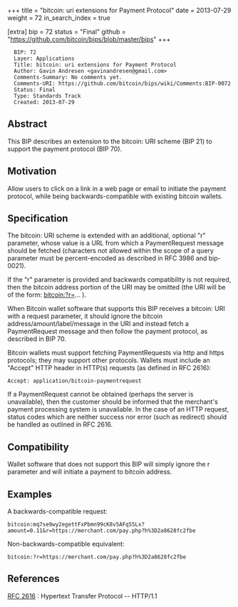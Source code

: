 +++
title = "bitcoin: uri extensions for Payment Protocol"
date = 2013-07-29
weight = 72
in_search_index = true

[extra]
bip = 72
status = "Final"
github = "https://github.com/bitcoin/bips/blob/master/bips"
+++

      BIP: 72
      Layer: Applications
      Title: bitcoin: uri extensions for Payment Protocol
      Author: Gavin Andresen <gavinandresen@gmail.com>
      Comments-Summary: No comments yet.
      Comments-URI: https://github.com/bitcoin/bips/wiki/Comments:BIP-0072
      Status: Final
      Type: Standards Track
      Created: 2013-07-29

## Abstract

This BIP describes an extension to the bitcoin: URI scheme (BIP 21) to
support the payment protocol (BIP 70).

## Motivation

Allow users to click on a link in a web page or email to initiate the
payment protocol, while being backwards-compatible with existing bitcoin
wallets.

## Specification

The bitcoin: URI scheme is extended with an additional, optional "r"
parameter, whose value is a URL from which a PaymentRequest message
should be fetched (characters not allowed within the scope of a query
parameter must be percent-encoded as described in RFC 3986 and
bip-0021).

If the "r" parameter is provided and backwards compatibility is not
required, then the bitcoin address portion of the URI may be omitted
(the URI will be of the form: <bitcoin:?r=>... ).

When Bitcoin wallet software that supports this BIP receives a bitcoin:
URI with a request parameter, it should ignore the bitcoin
address/amount/label/message in the URI and instead fetch a
PaymentRequest message and then follow the payment protocol, as
described in BIP 70.

Bitcoin wallets must support fetching PaymentRequests via http and https
protocols; they may support other protocols. Wallets must include an
"Accept" HTTP header in HTTP(s) requests (as defined in RFC 2616):

    Accept: application/bitcoin-paymentrequest

If a PaymentRequest cannot be obtained (perhaps the server is
unavailable), then the customer should be informed that the merchant's
payment processing system is unavailable. In the case of an HTTP
request, status codes which are neither success nor error (such as
redirect) should be handled as outlined in RFC 2616.

## Compatibility

Wallet software that does not support this BIP will simply ignore the r
parameter and will initiate a payment to bitcoin address.

## Examples

A backwards-compatible request:

    bitcoin:mq7se9wy2egettFxPbmn99cK8v5AFq55Lx?amount=0.11&r=https://merchant.com/pay.php?h%3D2a8628fc2fbe

Non-backwards-compatible equivalent:

    bitcoin:?r=https://merchant.com/pay.php?h%3D2a8628fc2fbe

## References

[RFC 2616](http://www.w3.org/Protocols/rfc2616/rfc2616.html "wikilink")
: Hypertext Transfer Protocol -- HTTP/1.1
